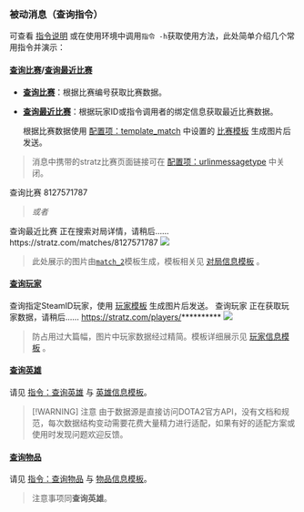 ### 被动消息（查询指令）
可查看 [指令说明](./commands.md) 或在使用环境中调用`指令 -h`获取使用方法，此处简单介绍几个常用指令并演示：

#### [**查询比赛**](./commands.md#dota2tracker-query-match-match-id)/[**查询最近比赛**](./commands.md#dota2tracker-query-recent-match-input-data)
* [**查询比赛**](./commands.md#dota2tracker-query-match-match-id)：根据比赛编号获取比赛数据。  
* [**查询最近比赛**](./commands.md#dota2tracker-query-recent-match-input-data)：根据玩家ID或指令调用者的绑定信息获取最近比赛数据。  
  
  根据比赛数据使用 [配置项：template_match](./configs.md#template_match-模板展示) 中设置的 [比赛模板](./template-match.md) 生成图片后发送。
> 消息中携带的stratz比赛页面链接可在 [配置项：urlinmessagetype](./configs.md#urlinmessagetype-checkbox) 中关闭。
<chat-panel>
<chat-message nickname="Alice">查询比赛 8127571787</chat-message>
<blockquote><p><em>或者</em></p></blockquote>
<chat-message nickname="Alice">查询最近比赛</chat-message>
<chat-message nickname="Koishi">正在搜索对局详情，请稍后……</chat-message>
<chat-message nickname="Koishi">
  https://stratz.com/matches/8127571787
  <img src="/generated/match_2.png" />
</chat-message>
</chat-panel>

> 此处展示的图片由[`match_2`](./template-match.md#match-2)模板生成，模板相关见 [对局信息模板](./template-match.md) 。  

#### [**查询玩家**](./commands.md#dota2tracker-query-player-input-data)
查询指定SteamID玩家，使用 [玩家模板](./template-player.md) 生成图片后发送。
<chat-panel>
<chat-message nickname="Alice">查询玩家</chat-message>
<chat-message nickname="Koishi">正在获取玩家数据，请稍后……</chat-message>
<chat-message nickname="Koishi">
  https://stratz.com/players/**********
  <img src="/generated/player_1-mini.png" />
</chat-message>
</chat-panel>

> 防占用过大篇幅，图片中玩家数据经过精简。模板详细展示见 [玩家信息模板](./template-player.md) 。  

#### [**查询英雄**](./commands.md#dota2tracker-query-hero-input-data)
请见 [指令：查询英雄](./commands.md#dota2tracker-query-hero-input-data) 与 [英雄信息模板](./template-hero.md)。
> [!WARNING] 注意
> 由于数据源是直接访问DOTA2官方API，没有文档和规范，每次数据结构变动需要花费大量精力进行适配，如果有好的适配方案或使用时发现问题欢迎反馈。

#### [**查询物品**](./commands.md#dota2tracker-query-item-input-data)
请见 [指令：查询物品](./commands.md#dota2tracker-query-item-input-data) 与 [物品信息模板](./template-item.md)。
> 注意事项同**查询英雄**。
